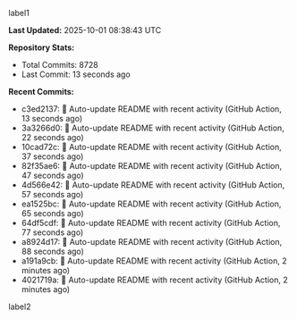 
label1 
<!-- ACTIVITY_START -->
**Last Updated:** 2025-10-01 08:38:43 UTC

**Repository Stats:**
- Total Commits: 8728
- Last Commit: 13 seconds ago

**Recent Commits:**
- c3ed2137: 🤖 Auto-update README with recent activity (GitHub Action, 13 seconds ago)
- 3a3266d0: 🤖 Auto-update README with recent activity (GitHub Action, 22 seconds ago)
- 10cad72c: 🤖 Auto-update README with recent activity (GitHub Action, 37 seconds ago)
- 82f35ae6: 🤖 Auto-update README with recent activity (GitHub Action, 47 seconds ago)
- 4d566e42: 🤖 Auto-update README with recent activity (GitHub Action, 57 seconds ago)
- ea1525bc: 🤖 Auto-update README with recent activity (GitHub Action, 65 seconds ago)
- 64df5cdf: 🤖 Auto-update README with recent activity (GitHub Action, 77 seconds ago)
- a8924d17: 🤖 Auto-update README with recent activity (GitHub Action, 88 seconds ago)
- a191a9cb: 🤖 Auto-update README with recent activity (GitHub Action, 2 minutes ago)
- 4021719a: 🤖 Auto-update README with recent activity (GitHub Action, 2 minutes ago)
<!-- ACTIVITY_END -->

label2
